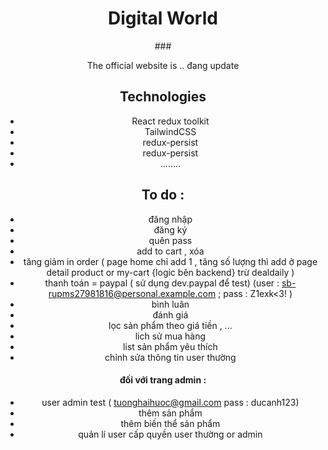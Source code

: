  <div style="text-align: center;">
<h1>Digital World</h1>
### 

The official website is .. đang update


## Technologies

- React redux toolkit
- TailwindCSS
- redux-persist 
- redux-persist
- ........
     
## To do : 
- đăng nhập
- đăng ký
- quên pass
- add to cart , xóa
- tăng giảm in order ( page home chỉ add  1 , tăng số lượng thì add ở page detail product or my-cart {logic bên backend} trừ dealdaily )
- thanh toán = paypal ( sử dụng dev.paypal để test) (user : sb-rupms27981816@personal.example.com ; pass : Z1exk<3! )
- bình luân
- đánh giá
- lọc sản phẩm theo giá tiền , ...
- lich sử mua hàng
- list sản phẩm yêu thích
- chỉnh sửa thông tin user thường


#### đối với trang admin :
- user admin test ( tuonghaihuoc@gmail.com pass : ducanh123)
- thêm sản phẩm
- thêm biến thể sản phẩm
- quản lí user cấp quyền user thường or admin
